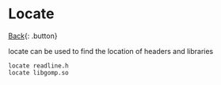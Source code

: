 # Locate

[Back](../index.md#locate){: .button}

locate can be used to find the location of headers and libraries

```
locate readline.h
locate libgomp.so
```

